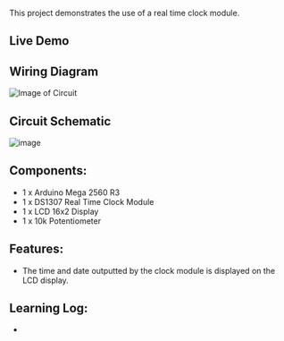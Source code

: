 This project demonstrates the use of a real time clock module.

## Live Demo
[comment]: # (insert video in the next line)


## Wiring Diagram
![Image of Circuit]()

## Circuit Schematic
![image]()

## Components:
- 1 x Arduino Mega 2560 R3
- 1 x DS1307 Real Time Clock Module
- 1 x LCD 16x2 Display
- 1 x 10k Potentiometer

## Features:
- The time and date outputted by the clock module is displayed on the LCD display. 

## Learning Log:
- 
